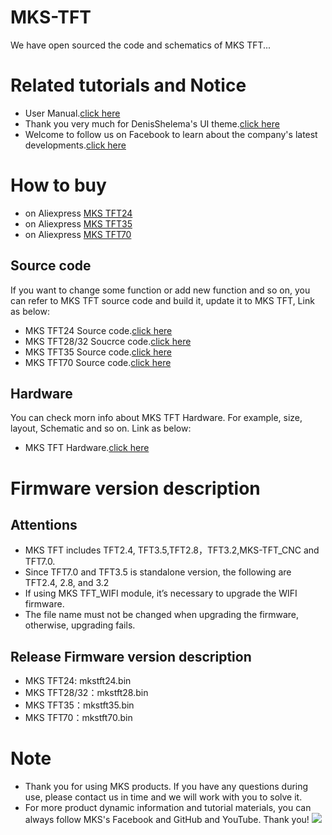# MKS-TFT
  We have open sourced the code and schematics of MKS TFT...


# Related tutorials and Notice
- User Manual.[click here](https://github.com/makerbase-mks/MKS-TFT/wiki)
- Thank you very much for DenisShelema's UI theme.[click here](https://github.com/DenisShelema/MKS-TFT3.5-light-and-dark-themes)
- Welcome to follow us on Facebook to learn about the company's latest developments.[click here](https://www.facebook.com/Makerbase.mks/)

# How to buy
- on Aliexpress [MKS TFT24](https://www.aliexpress.com/item/32823840528.html)
- on Aliexpress [MKS TFT35](https://www.aliexpress.com/item/32891320510.html)
- on Aliexpress [MKS TFT70](https://www.aliexpress.com/item/32890948123.html)

## Source code
If you want to change some function or add new function and so on, you can refer to MKS TFT source code and build it, update it to MKS TFT, Link as below:
- MKS TFT24 Source code.[click here](https://github.com/makerbase-mks/MKS-TFT24-Firmware)    
- MKS TFT28/32 Soucrce code.[click here](https://github.com/makerbase-mks/MKS-TFT28-32-Firmware)        
- MKS TFT35 Source code.[click here](https://github.com/makerbase-mks/MKS-TFT35-Firmware)    
- MKS TFT70 Source code.[click here](https://github.com/makerbase-mks/MKS-TFT70-Firmware)    

## Hardware
You can check morn info about MKS TFT Hardware. For example, size, layout, Schematic and so on. Link as below:
- MKS TFT Hardware.[click here](https://github.com/makerbase-mks/MKS-TFT-Hardware)

# Firmware version description
## Attentions
- MKS TFT includes TFT2.4, TFT3.5,TFT2.8，TFT3.2,MKS-TFT_CNC and TFT7.0.
- Since TFT7.0 and TFT3.5 is standalone version, the following are TFT2.4, 2.8, and 3.2
- If using MKS TFT_WIFI module, it’s necessary to upgrade the WIFI firmware. 
- The file name must not be changed when upgrading the firmware, otherwise, upgrading fails.

## Release Firmware version description
- MKS TFT24: mkstft24.bin 
- MKS TFT28/32：mkstft28.bin
- MKS TFT35：mkstft35.bin
- MKS TFT70：mkstft70.bin
    
# Note
- Thank you for using MKS products. If you have any questions during use, please contact us in time and we will work with you to solve it.
- For more product dynamic information and tutorial materials, you can always follow MKS's Facebook and GitHub and YouTube. Thank you!
![](https://github.com/makerbase-mks/MKS-Robin-Nano/blob/master/hardware/Image/MKS_FGA.png)
    
